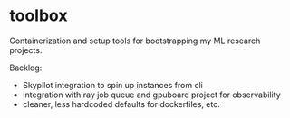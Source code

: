 # toolbox

Containerization and setup tools for bootstrapping my ML research projects.

Backlog:
- Skypilot integration to spin up instances from cli
- integration with ray job queue and gpuboard project for observability
- cleaner, less hardcoded defaults for dockerfiles, etc.